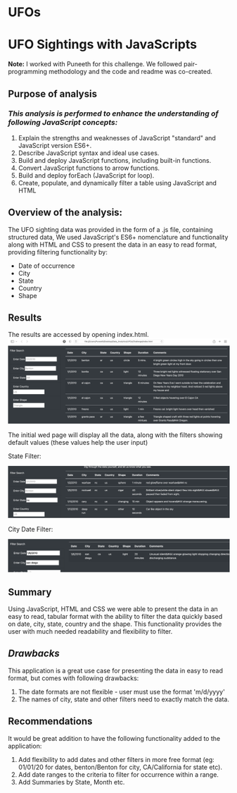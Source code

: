 # UFOs
# **UFO Sightings with JavaScripts**

**Note:**
I worked with Puneeth for this challenge. We followed pair-programming methodology and the code and readme was co-created.

## **Purpose of analysis**

### ***This analysis is performed to enhance the understanding of following JavaScript concepts:***

1. Explain the strengths and weaknesses of JavaScript "standard" and JavaScript version ES6+.
2. Describe JavaScript syntax and ideal use cases.
3. Build and deploy JavaScript functions, including built-in functions.
4. Convert JavaScript functions to arrow functions.
5. Build and deploy forEach (JavaScript for loop).
6. Create, populate, and dynamically filter a table using JavaScript and HTML

## **Overview of the analysis:**

The UFO sighting data was provided in the form of a .js file, containing structured data, We used JavaScript's ES6+ nomenclature and functionality along with HTML and CSS to present the data in an easy to read format, providing filtering functionality by:
- Date of occurrence
- City
- State
- Country
- Shape

## **Results**

The results are accessed by opening index.html. 
![UFO Data](https://github.com/pnimma01/UFOs/blob/db163a431c90eee3fbc684aa1a20806e04e8de90/Challenge/static/images/Landing.png)

The initial wed page will display all the data, along with the filters showing default values (these values help the user input)

State Filter:

![State Filter](https://github.com/pnimma01/UFOs/blob/db163a431c90eee3fbc684aa1a20806e04e8de90/Challenge/static/images/State_Filter.png)

City Date Filter:

![City_Date Filter](https://github.com/pnimma01/UFOs/blob/db163a431c90eee3fbc684aa1a20806e04e8de90/Challenge/static/images/Date_City_Filter.png)


## **Summary**

Using JavaScript, HTML and CSS we were able to present the data in an easy to read, tabular format with the ability to filter the data quickly based on date, city, state, country and the shape. This functionality provides the user with much needed readability and flexibility to filter.

## ***Drawbacks***

This application is a great use case for presenting the data in easy to read format, but comes with following drawbacks:
1. The date formats are not flexible - user must use the format 'm/d/yyyy'
2. The names of city, state and other filters need to exactly match the data.

## **Recommendations**

It would be great addition to have the following functionality added to the application:
1. Add flexibility to add dates and other filters in more free format (eg: 01/01/20 for dates, benton/Benton for city, CA/California for state etc).
2. Add date ranges to the criteria to filter for occurrence within a range.
3. Add Summaries by State, Month etc.
